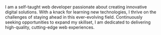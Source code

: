 I am a self-taught web developer passionate about creating innovative digital solutions. 
With a knack for learning new technologies, I thrive on the challenges of staying ahead in this ever-evolving field. Continuously seeking opportunities to expand my skillset, I am dedicated to delivering high-quality, cutting-edge web experiences.


